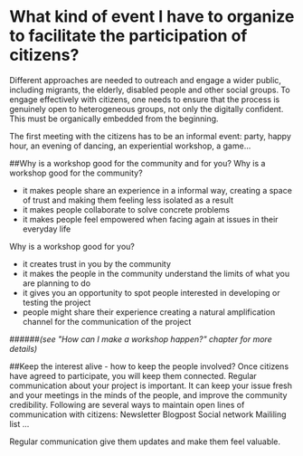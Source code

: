 # What kind of event I have to organize to facilitate the participation of citizens?


Different approaches are needed to outreach and engage a wider public, including migrants, the elderly, disabled people and other social groups. 
To engage effectively with citizens, one needs to ensure that the process is genuinely open to heterogeneous groups, not only the digitally confident. This must be organically embedded from the beginning. 

The first meeting with the citizens has to be an informal event: party, happy hour, an evening of dancing, an experiential workshop, a game...


##Why is a workshop good for the community and for you?
Why is a workshop good for the community?
- it makes people share an experience in a informal way, creating a space of trust and making them feeling less isolated as a result
- it makes people collaborate to solve concrete problems
- it makes people feel empowered when facing again at issues in their everyday life

Why is a workshop good for you?
- it creates trust in you by the community
- it makes the people in the community understand the limits of what you are planning to do
- it gives you an opportunity to spot people interested in developing or testing the project
- people might share their experience creating a natural amplification channel for the communication of the project

######*(see "How can I make a workshop happen?" chapter for more details)*


##Keep the interest alive - how to keep the people involved?
Once citizens have agreed to participate, you will keep them connected. Regular communication about your project is important. It can keep your issue fresh and your meetings in the minds of the people, and improve the community credibility. Following are several ways to maintain open lines of communication with citizens:
Newsletter
Blogpost
Social network
Maililing list
...

Regular communication give them updates and make them feel valuable.

